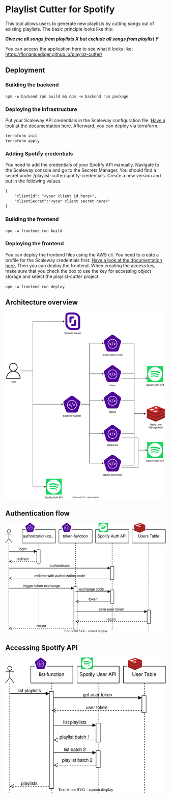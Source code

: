 # Playlist Cutter for Spotify

This tool allows users to generate new playlists by cutting songs out of existing playlists.
The basic principle looks like this:

**_Give me all songs from playlists X but exclude all songs from playlist Y_**

You can access the application here to see what it looks like: https://florianluediger.github.io/playlist-cutter/

## Deployment

### Building the backend

`npm -w backend run build && npm -w backend run package`

### Deploying the infrastructure

Put your Scaleway API credentials in the Scaleway configuration file.
[Have a look at the documentation here.](https://www.scaleway.com/en/docs/terraform/reference-content/scaleway-configuration-file/)
Afterward, you can deploy via terraform.

```
terraform init
terraform apply
```

### Adding Spotify credentials

You need to add the credentials of your Spotify API manually.
Navigate to the Scaleway console and go to the Secrets Manager.
You should find a secret under /playlist-cutter/spotify-credentials.
Create a new version and put in the following values.

```
{
    "clientId": "<your client id here>",
    "clientSecret":"<your client secret here>"
}
```

### Building the frontend

`npm -w frontend run build`

### Deploying the frontend

You can deploy the frontend files using the AWS cli.
You need to create a profile for the Scaleway credentials first.
[Have a look at the documentation here.](https://www.scaleway.com/en/docs/object-storage/api-cli/object-storage-aws-cli/)
Then you can deploy the frontend. 
When creating the access key, make sure that you check the box to use the key for accessing object storage and select the playlist-cutter project.

`npm -w frontend run deploy`

## Architecture overview

![Architecture overview](architecture_overview.svg)

## Authentication flow

![Authentication flow](authentication_flow.svg)

## Accessing Spotify API

![Accessing Spotify API](spotify_access_flow.svg)
